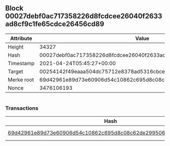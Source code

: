 ## Block 00027debf0ac717358226d8fcdcee26040f2633ad8cf9c1fe65cdce26456cd89

Attribute | Value
--- | ---
Height | 34327
Hash | 00027debf0ac717358226d8fcdcee26040f2633ad8cf9c1fe65cdce26456cd89
Timestamp | 2021-04-24T05:45:27+00:00
Target | 00254142f49eaaa504dc75712e8378ad5316cbcead634704b3734b6271167cc4
Merke root | 69d42961e89d73e60906d54c10862c695d8c08c62de2995064a3b5a466933303
Nonce | 3476106193

```

```

### Transactions

Hash | Amount
--- | ---
[69d42961e89d73e60906d54c10862c695d8c08c62de2995064a3b5a466933303](69d42961e89d73e60906d54c10862c695d8c08c62de2995064a3b5a466933303.md) | 10.00000000 SKEPTI 
